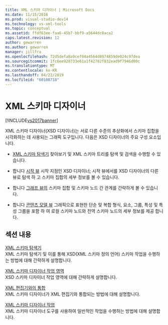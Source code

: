 ```yaml
---
title: XML 스키마 디자이너 | Microsoft Docs
ms.date: 11/15/2016
ms.prod: visual-studio-dev14
ms.technology: vs-xml-tools
ms.topic: conceptual
ms.assetid: ffdf63ee-faa6-45b7-bbf9-a5644dc8aca2
caps.latest.revision: 12
author: gewarren
ms.author: gewarren
manager: jillfra
ms.openlocfilehash: 72d5defa8a9cef04a4564d8974859de024c97dea
ms.sourcegitcommit: 1fc6ee928733e61a1f42782f832ead9f7946d00c
ms.translationtype: MT
ms.contentlocale: ko-KR
ms.lasthandoff: 04/22/2019
ms.locfileid: "60108718"
---
```

# <a name="xml-schema-designer"></a>XML 스키마 디자이너
[!INCLUDE[vs2017banner](../includes/vs2017banner.md)]

XML 스키마 디자이너(XSD 디자이너)는 서로 다른 수준의 추상화에서 스키마 집합을 시각화하는 데 사용되는 그래픽 도구입니다. 다음은 XSD 디자이너의 주요 구성 요소입니다.    
  
- [XML 스키마 탐색기](../xml-tools/xml-schema-explorer.md) 찾아보기 및 XML 스키마 트리를 탐색 및 검색을 수행할 수 있습니다.  
  
- 합니다 [시작 뷰](../xml-tools/start-view.md) 시작 지점인 XSD 디자이너; 시작 뷰에서를 XSD 디자이너의 다른 뷰로 탐색 하 고 스키마 집합의 세부 정보를 볼 수 있습니다.  
  
- 합니다 [그래프 뷰의](../xml-tools/graph-view.md) 스키마 집합 및 스키마 노드 간 관계를 간략하게 볼 수 있습니다.  
  
- 합니다 [콘텐츠 모델 뷰](../xml-tools/content-model-view.md) 그래픽으로 표현한 단순 및 복합 형식, 요소, 그룹, 특성 및 특성 그룹을 포함 하 여 로컬 스키마 노드와 전역 스키마 노드의 세부 정보를 제공 합니다.  
  
## <a name="in-this-section"></a>섹션 내용  
 [XML 스키마 탐색기](../xml-tools/xml-schema-explorer.md)  
 XML 스키마 탐색기 및 이를 통해 XSD(XML 스키마 정의 언어) 스키마 작업을 수행하는 방법에 대해 간략하게 설명합니다.  
  
 [XML 스키마 디자이너 작업 영역](../xml-tools/xml-schema-designer-workspace.md)  
 XSD 스키마 디자이너 작업 영역에 대해 간략하게 설명합니다.  
  
 [XML 편집기와의 통합](../xml-tools/integration-with-xml-editor.md)  
 XML 스키마 디자이너가 XML 편집기와 통합되는 방법에 대해 설명합니다.  
  
 [XML 스키마 디자이너 작업](../xml-tools/xml-schema-designer-tasks.md)  
 XML 스키마 디자이너 도구를 사용하여 일반적인 작업을 수행하는 방법에 대해 설명합니다.
